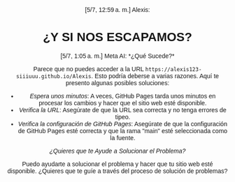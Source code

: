 [5/7, 12:59 a. m.] Alexis: <!DOCTYPE html>
<html>
<head>
    <title>¿Y SI NOS ESCAPAMOS?</title>
    <style>
        body {
            font-family: Arial, sans-serif;
            text-align: center;
            margin-top: 20%;
        }
    </style>
</head>
<body>
    <h1>¿Y SI NOS ESCAPAMOS?</h1>
</body>
</html>
[5/7, 1:05 a. m.] Meta AI: *¿Qué Sucede?*

Parece que no puedes acceder a la URL `https://alexis123-siiiuuu.github.io/Alexis`. Esto podría deberse a varias razones. Aquí te presento algunas posibles soluciones:

- *Espera unos minutos*: A veces, GitHub Pages tarda unos minutos en procesar los cambios y hacer que el sitio web esté disponible.
- *Verifica la URL*: Asegúrate de que la URL sea correcta y no tenga errores de tipeo.
- *Verifica la configuración de GitHub Pages*: Asegúrate de que la configuración de GitHub Pages esté correcta y que la rama "main" esté seleccionada como la fuente.

*¿Quieres que te Ayude a Solucionar el Problema?*

Puedo ayudarte a solucionar el problema y hacer que tu sitio web esté disponible. ¿Quieres que te guíe a través del proceso de solución de problemas?
